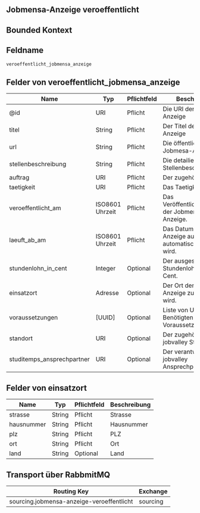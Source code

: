 ## Jobmensa-Anzeige veroeffentlicht

## Bounded Kontext

## Feldname

`veroeffentlicht_jobmensa_anzeige`

## Felder von veroeffentlicht_jobmensa_anzeige

| Name | Typ  | Pflichtfeld  | Beschreibung  |
|---|---|---|---|
| @id | URI | Pflicht | Die URI der Jobmensa-Anzeige |
| titel | String | Pflicht | Der Titel der Jobmesa-Anzeige |
| url | String | Pflicht | Die öffentliche URL der Jobmesa-Anzeige |
| stellenbeschreibung | String | Pflicht  | Die detailierte Stellenbeschreibung |
| auftrag | URI | Pflicht | Der zugehörige Auftrag |
| taetigkeit | URI | Pflicht | Das Taetigkeitsprofil. |
| veroeffentlicht_am | ISO8601 Uhrzeit | Pflicht | Das Veröffentlichungsdatum der Jobmensa-Anzeige. |
| laeuft_ab_am | ISO8601 Uhrzeit | Pflicht | Das Datum an dem die Anzeige auf Jobmensa automatisch beendet wird. |
| stundenlohn_in_cent | Integer | Optional | Der ausgeschriebene Stundenlohn in Euro-Cent. |
| einsatzort | Adresse | Optional | Der Ort dem die Anzeige zugeordnet wird. |
| voraussetzungen | [UUID] | Optional | Liste von UUIDs der Benötigten Voraussetzungen. |
| standort | URI | Optional | Der zugehörige jobvalley Standort. |
| studitemps_ansprechpartner | URI | Optional | Der verantwortliche jobvalley Ansprechpartner. |

## Felder von einsatzort

| Name | Typ  | Pflichtfeld  | Beschreibung  |
|---|---|---|---|
| strasse | String | Pflicht  | Strasse |
| hausnummer | String | Pflicht  | Hausnummer |
| plz | String | Pflicht  | PLZ |
| ort | String | Pflicht  | Ort |
| land | String | Optional  | Land |

## Transport über RabbmitMQ

| Routing Key  | Exchange  |
|---|---|
| sourcing.jobmensa-anzeige-veroeffentlicht | sourcing  |
